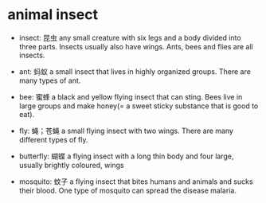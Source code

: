 # animal insect

- insect: 昆虫 any small creature with six legs and a body divided into three parts. Insects usually also have wings. Ants, bees and flies are all insects.

- ant: 蚂蚁 a small insect that lives in highly organized groups. There are many types of ant.
- bee: 蜜蜂 a black and yellow flying insect that can sting. Bees live in large groups and make honey(= a sweet sticky substance that is good to eat).
- fly: 蝇；苍蝇 a small flying insect with two wings. There are many different types of fly.
- butterfly: 蝴蝶 a flying insect with a long thin body and four large, usually brightly coloured, wings
- mosquito: 蚊子 a flying insect that bites humans and animals and sucks their blood. One type of mosquito can spread the disease malaria.
